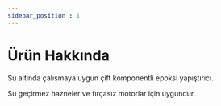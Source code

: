 ```yaml
---
sidebar_position : 1
---
```


# Ürün Hakkında

Su altında çalışmaya uygun çift komponentli epoksi yapıştırıcı.

Su geçirmez hazneler ve fırçasız motorlar için uygundur.
